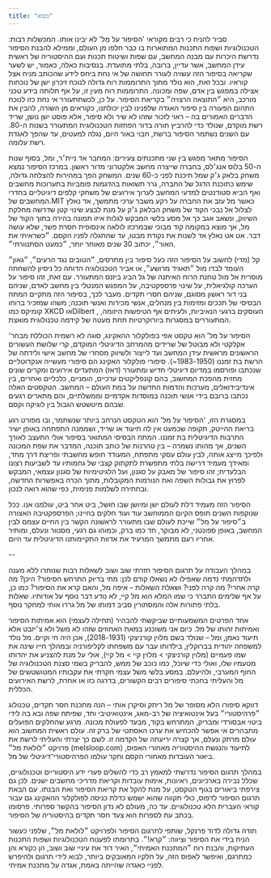 ```yaml
---
title: "מבוא"
---
```


סביר להניח כי רבים מקוראי 'הסיפור על מֵל' לא יבינו אותו. המכשלות רבות: הטכנולוגיות ושפות התכנות המתוארות בו כבר חלפו מן העולם, וממילא להבנת הסיפור נדרשת היכרות עם מבנה המחשב, עם שפות ושיטות תכנות ועם ההיסטוריה של ראשית עידן המחשב, אשר עדיין, ברובה, בלתי מתועדת. בנסיבות כאלה, כאמור, יש לשער שקריאה בסיפור הזה עשויה לעורר תחושה של אי נחת ביחס לידע שהכותב מניח אצל קוראיו. ובכל זאת, הוא נולד מתוך התרוממות רוח גדולה לנוכח זיכרון ישן של נוכחות אצילה במפגש בין אדם, שפה ומכונה. התרוממות רוח מעין זו, על אף תלותה בידע טכני מורכב, היא ״התוצאה הרצויה״ בקריאת הסיפור. על כן, לכשתתעורר אי נחת כזו לנוכח התהום הפעורה בין סיפור האגדה שלפנינו לבין יכולתנו, כקוראים מן השורה, להבין את הדברים האמורים בה – ראוי לזכור שזהו לא שיר ולא סיפור, אלא פוסט ישן נושן, שריד רשת מוקדם, שנולד כדי להרביץ תורה בדור הפחזות הטכנולוגית המתעורר בשנות ה-80. עם השנים נשתמר הסיפור ברשת, חבוי באור היום, נגלה למעטים, עד שהפך לאגדת רשת עלומה.

הסיפור מתאר מפגש בין שני מתכנתים צעירים: המחבר אד ניית׳ר, ומל, בסוף שנות ה-50 בלוס אנג׳לס, בחברה שייצרה מחשב אלקטרוני מדור ראשון. במרכז הסיפור נמצא משחק בלאק ג׳ק שמל תיכנת לפני כ-60 שנים. המשחק הפך במהירות להצלחה גדולה, שימש כתוכנת הדגל של החברה, גרר תשואות בהדגמות פומביות בתערוכות מחשבים ואף הביא סטודנטים למדעי המחשב לערוך אירועים של משחקי קלפים דיגיטליים בחדרי המחשבים של.MIT כאשר מל עזב את החברה על רקע משבר ערכי מתמשך, אד נאלץ לצלול אל נבכי הקוד של משחק הבלאק ג׳ק על מנת לבצע שינוי קטן שדרשה מחלקת השיווק, ונשאב אגב כך אל מסע בלשי המבקש לגלות איזו תמונה בהירה בתוך הקוד של מל, אך מוצא במקומה קוד מבוכי שבמרכזו לולאה אינסופית חסרת פשר, שלא עושה דבר. אט אט נאלץ אד לשנות את נקודת מבטו, עד שהתגלה לפניו הקסם. ״כשראיתי את האור״, יכתוב 30 שנים מאוחר יותר, ״כמעט הסתנוורתי״.

קל (מדי) לחשוב על הסיפור הזה כעל סיפור בין מתרסים, ״הטובים נגד הרעים״, ״גאון״ העומד לבדו מול ״תאגיד מרושע״, או אביר הטכנולוגיה הדוחה כל ניסיון להשחתה מוסרית אל מול טחנת הרוח האיתנה של גל הביג ביזנס המתעורר. עם זאת, זהו סיפור על הערכה קולגיאלית, על שינוי פרספקטיבה, על המפגש המנטלי בין מחשב לאדם, שניהם בני דור ראשון מסוגם, שניהם חסרי תקדים. מעבר לכך, בסיפור הזה מתקיים המתח הבסיסי של תככים ומזימות בין מנהלים, אנשי מכירות ואנשי תוכנה; משהו שמזכיר ברוחו קומיקס כמו XKCD אוDilbert , העוסקים ברגעי הנאיביות, ולעיתים אף הטיפשות היזומה, המתעוררים במסגרות ביורוקרטיות תחת מעטה של קידמה טכנולוגית מואצת.

'הסיפור על מל' הוא טקסט אפי בפולקלור ההאקינג, סוגה לא רשמית הכוללת מבחר אקלקטי ולא מבוטל של שרידים מהמרחב הדיגיטלי המוקדם, קרי שלושת העשורים הראשונים מראשית עידן המחשב ועד לייצור ולשיווק מסחרי של מחשב אישי ולידתה של הרשת בת זמננו (1950‏-1983~). סיפורי פולקלור האקינג הם סיפורי מעשייה אנקדוטליים שנכתבו ופורסמו במדיום דיגיטלי חדיש ומתעורר (דאז) המתעדים אירועים ומקרים שונים מחזית מהפכת המחשוב, בהם קונפליקטים ערכיים, הומניים, כלכליים ואחרים, בין אינדיבידואלים, מערכות והדמות החדשה על במת העולם – המחשב. הטקסטים האלה נכתבו ברובם בידי אנשי תוכנה במוסדות אקדמיים וממשלתיים, והם מתארים רגעים שבהם מיטשטש הגבול בין לוגיקה וקסם.

במסגרת הזו, 'הסיפור על מל' הוא הטקסט הנרחב ביותר שנשתמר, ובו מפורט רגע בריאת ההייטק, תקופה שכמעט אין לה תיעוד או שריד, ושממנה התפתחה באופן ישיר התרבות הדיגיטלית בת זמננו. המתח הבסיסי המתואר בסיפור אולי התעצב לאורך השנים, אך מהותו נשמרה – בין טהרנות של כותב תוכנה, המדבר את שפת המכונה ולפיכך מייצג אותה, לבין עולם עסקי מתפתח, המעודד חופש מחשבתי ופריצת דרך מחד, ומאידך מעמיד דרישה בלתי מתפשרת לתקתוק קצבי של גחמותיו עד לשביעות רצונו הבלעדית; זהו סיפור של מאבק על סגנון, ועל הלגיטימיות של סגנון עצמאי, המבקש לפרוץ את גבולות השפה ואת הנורמות המקובלות, מתוך הכרה באפשרות החדשה, ובחתירה לשלמות פנימית, כפי שהוא רואה לנכון.

הסיפור הזה מעמיד דלת לעולם ישן ומיושן שבו חושל, ביט אחר ביט, עולמנו אנו. ככל שנוקפות השנים תופס הקיום הממוחשב עוד ועוד חלקים בחיינו; הפרספקטיבה האצורה ב״סיפור על מל״ שייכת לעולם שבו מתעורר לראשונה הקשר בין החיים עצמם לבין המחשב, באופן ספונטני, לא מבוקר, חד כמו ברק, וכמוהו גם רגעי, מסנוור ונעלם, ומותיר אחריו רעם מתמשך המרעיד את אדוות התקיימותנו הדיגיטלית עד היום.

--

במהלך העבודה על תרגום הסיפור חזרתי שוב ושוב לשאלות רבות שנותרו ללא מענה ולתדהמתי נדמה שאפילו לא נשאלו קודם לכן: מתי בדיוק התרחש הסיפור? היכן? מה קרה אחרי? מה קרה לפני? ושאלת השאלות – איפה מל, והאם קרא את הסיפור? כמו כן, על אף שלימים התברר כי שמו המלא הוא מל קיי, לא נודע דבר נוסף על אודותיו. שאלות בלתי פתורות אלה והמסתורין סביב דמותו של מל גררו אותי למחקר נוסף.

אחד הפרטים המשמעותיים שביקשתי להבהיר (תחילה לעצמי) הוא אמיתות הסיפור ואמיתות זהותו של מל. כיום אני משוכנע במאת האחוזים שזהו לא משל ולא צ׳יזבט אלא תיעוד נאמן, ומל – שנולד בשם מלוין קורניצקי (1931‏-2018), אכן היה חי וקיים. מל נולד למשפחה יהודית בברוקלין, בילדותו עבר עם משפחתו לקליפורניה ובמהלך חייו שינה את שמו פעמיים (מלוין קורניצקי > מלוין קיי > מל קיי), אולי על מנת להצניע את יהדותו מטעמיו שלו, ואולי כדי שיוכל, כמו כוכב של ממש, להבריק בשמי סצנת הטכנולוגיה של החוף המערבי, ולהיעלם. במסע בלשי משל עצמי חקרתי את עקבותיו המטושטשים של מל והעליתי בחכתי סיפורים רבים הקשורים, בדרגה כזו או אחרת, לרשת האירועים הכללית.

דווקא סיפורו הלא מסופר של מל ריתק וסיקרן אותי – הנה מתכנת חסר תקדים, טכנולוג ״פרהיסטורי״ בעל אינטואיציה של רב-מאג, אינטואיטיבי וחד, שפיתח שפה ובא בה לידי ביטוי אבסורדי ומבריק, המתרחש בקוד, מבעד לפעולת מכונה. מרגע שהחלקים הפועלים מתבהרים אי אפשר להכחיש את ערכו האסתטי של ברק זה. עולם ראשית המחשוב הוא עולם מרתק ונעלם, אך קצרה יריעתה של הקדמה זו. לשם כך יצרתי והעליתי לרשת את פרויקט ״לולאת מל״ (melsloop.com) לתיעוד והנגשת ההיסטוריה מאחורי האפוס, ביאור העובדות מאחורי הקסם וחקר עולמו הפרהיסטורי־דיגיטלי של מל.

במהלך תרגום הסיפור נדרשתי למאמץ רב כדי להשלים פערי ידע היסטוריים וטכנולוגיים, שכלל נבירה בארכיונים, ראיונות, אימות עובדות וקריאת מדריכי מחשבים ישנים. לכן גם צירפתי ביאורים בגוף הטקסט, על מנת להקל את קריאת הסיפור ואת הבנתו. עם הבאת תרגום הסיפור לדפוס, כולי תקווה שהוא ישמש כדלת כניסה לפולקלור ההאקינג גם עבור קוראי העברית הלא טכנולוגיים. עד כה, מעולם לא נדון הסיפור בהקשר ספרותי. פרסומו בכתב עת לספרות הוא צעד חסר תקדים בהיסטוריה של הסיפור.

תודה גדולה לדוד פרנקל, שותפי לתרגום הסיפור ולפרויקט ״לולאת מל״, שלפני כעשור הניח בידי את הסיפור וציווה: ״קרא!״. בתרומתו לפענוח הטכנולוגיות ושפות התכנות העתיקות, והבנת רוח ״המתכנת האמיתי״, האיר דוד את עיניי שוב ושוב, הן כקורא והן כמתרגם, ואיפשר לאפוס הזה, על חלקיו המאובקים ביותר, לבוא לידי תרגום ולהיפרש לפניי כאגדה שהייתה באמת, אגדה על מתכנת אמיתי.
